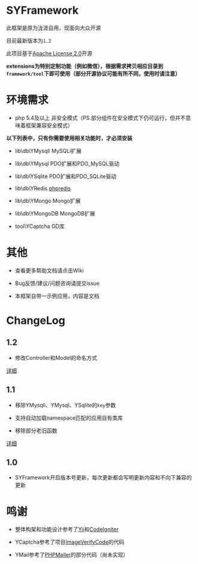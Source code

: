 # SYFramework

此框架是原为泷涯自用，现面向大众开源

目前最新版本为`1.2`

此项目基于[Apache License 2.0](http://opensource.org/licenses/Apache-2.0)开源

**extensions为特别定制功能（例如微信），根据需求拷贝相应目录到`framework/tool`下即可使用（部分开源协议可能有所不同，使用时请注意）**

# 环境需求

* php 5.4及以上 非安全模式（PS.部分组件在安全模式下仍可运行，但并不意味着框架兼容安全模式）

**以下列表中，只有你需要使用相关功能时，才必须安装**

* lib\db\YMysqli MySQLi扩展

* lib\db\YMysql PDO扩展和PDO_MySQL驱动

* lib\db\YSqlite PDO扩展和PDO_SQLite驱动

* lib\db\YRedis [phpredis](https://github.com/phpredis/phpredis)

* lib\db\YMongo Mongo扩展

* lib\db\YMongoDB MongoDB扩展

* tool\YCaptcha GD库

# 其他

* 查看更多帮助文档请点击Wiki

* Bug反馈/建议/问题咨询请提交issue

* 本框架自带一示例应用，内容是文档

# ChangeLog

## 1.2

* 修改Controller和Model的命名方式

[详细](update1.md#1.2)

## 1.1

* 移除YMysqli、YMysql、YSqlite的`key`参数

* 支持自动加载namespace匹配的应用自有类库

* 移除部分老旧函数

[详细](update1.md#1.1)

## 1.0

* SYFramework开启版本号更新，每次更新都会写明更新内容和不向下兼容的更新

# 鸣谢

* 整体构架和功能设计参考了[Yii](http://www.yiiframework.com/)和[CodeIgniter](http://codeigniter.com)

* YCaptcha参考了项目[ImageVerifyCode](https://git.oschina.net/reevy/ImageVerifyCode)的代码

* YMail参考了[PHPMailer](https://github.com/PHPMailer/PHPMailer)的部分代码（尚未实现）